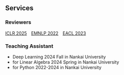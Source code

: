 ## Services

### Reviewers

<ul style="margin:0 0 5px; list-style: none; padding: 0;">
  <li style="display: inline; margin-right: 10px;"><a href="https://iclr.cc/">ICLR 2025</a></li>
  <li style="display: inline; margin-right: 10px;"><a href="https://2022.emnlp.org/">EMNLP 2022</a></li>
  <li style="display: inline; margin-right: 10px;"><a href="https://2023.eacl.org/">EACL 2023</a></li>
</ul>

### Teaching Assistant
- Deep Learning 2024 Fall in Nankai University
- for Linear Algebra 2024 Spring in Nankai University
- for Python 2022-2024 in Nankai University
